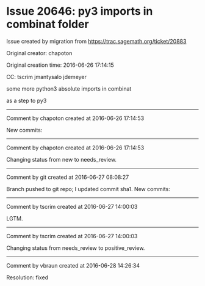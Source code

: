 # Issue 20646: py3 imports in combinat folder

Issue created by migration from https://trac.sagemath.org/ticket/20883

Original creator: chapoton

Original creation time: 2016-06-26 17:14:15

CC:  tscrim jmantysalo jdemeyer

some more python3 absolute imports in combinat

as a step to py3


---

Comment by chapoton created at 2016-06-26 17:14:53

New commits:


---

Comment by chapoton created at 2016-06-26 17:14:53

Changing status from new to needs_review.


---

Comment by git created at 2016-06-27 08:08:27

Branch pushed to git repo; I updated commit sha1. New commits:


---

Comment by tscrim created at 2016-06-27 14:00:03

LGTM.


---

Comment by tscrim created at 2016-06-27 14:00:03

Changing status from needs_review to positive_review.


---

Comment by vbraun created at 2016-06-28 14:26:34

Resolution: fixed
